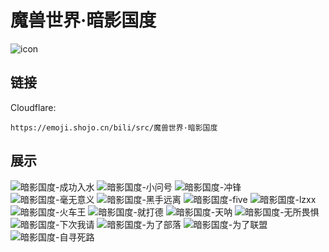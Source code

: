 # 魔兽世界·暗影国度
![icon](https://emoji.shojo.cn/bili/src/魔兽世界·暗影国度/icon.png)
## 链接
Cloudflare:
```
https://emoji.shojo.cn/bili/src/魔兽世界·暗影国度
```
## 展示
![暗影国度-成功入水](https://emoji.shojo.cn/bili/src/魔兽世界·暗影国度/暗影国度-成功入水.png)
![暗影国度-小问号](https://emoji.shojo.cn/bili/src/魔兽世界·暗影国度/暗影国度-小问号.png)
![暗影国度-冲锋](https://emoji.shojo.cn/bili/src/魔兽世界·暗影国度/暗影国度-冲锋.png)
![暗影国度-毫无意义](https://emoji.shojo.cn/bili/src/魔兽世界·暗影国度/暗影国度-毫无意义.png)
![暗影国度-黑手远离](https://emoji.shojo.cn/bili/src/魔兽世界·暗影国度/暗影国度-黑手远离.png)
![暗影国度-five](https://emoji.shojo.cn/bili/src/魔兽世界·暗影国度/暗影国度-five.png)
![暗影国度-lzxx](https://emoji.shojo.cn/bili/src/魔兽世界·暗影国度/暗影国度-lzxx.png)
![暗影国度-火车王](https://emoji.shojo.cn/bili/src/魔兽世界·暗影国度/暗影国度-火车王.png)
![暗影国度-就打德](https://emoji.shojo.cn/bili/src/魔兽世界·暗影国度/暗影国度-就打德.png)
![暗影国度-天呐](https://emoji.shojo.cn/bili/src/魔兽世界·暗影国度/暗影国度-天呐.png)
![暗影国度-无所畏惧](https://emoji.shojo.cn/bili/src/魔兽世界·暗影国度/暗影国度-无所畏惧.png)
![暗影国度-下次我请](https://emoji.shojo.cn/bili/src/魔兽世界·暗影国度/暗影国度-下次我请.png)
![暗影国度-为了部落](https://emoji.shojo.cn/bili/src/魔兽世界·暗影国度/暗影国度-为了部落.png)
![暗影国度-为了联盟](https://emoji.shojo.cn/bili/src/魔兽世界·暗影国度/暗影国度-为了联盟.png)
![暗影国度-自寻死路](https://emoji.shojo.cn/bili/src/魔兽世界·暗影国度/暗影国度-自寻死路.png)

